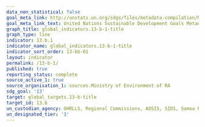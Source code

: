 ```yaml
---
data_non_statistical: false
goal_meta_link: http://unstats.un.org/sdgs/files/metadata-compilation/Metadata-Goal-13.pdf
goal_meta_link_text: United Nations Sustainable Development Goals Metadata (pdf 759kB)
graph_title: global_indicators.13-b-1-title
graph_type: line
indicator: 13.b.1
indicator_name: global_indicators.13-b-1-title
indicator_sort_order: 13-bb-01
layout: indicator
permalink: /13-b-1/
published: true
reporting_status: complete
source_active_1: true
source_organisation_1: sources.Ministry of Environment of RA
sdg_goal: '13'
target: global_targets.13-b-title
target_id: 13.b
un_custodian_agency: OHRLLS, Regional Commissions, AOSIS, SIDS, Samoa Pathway
un_designated_tier: '3'
---
```

